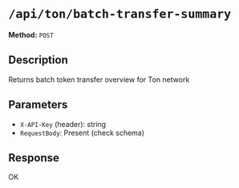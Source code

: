 # `/api/ton/batch-transfer-summary`

**Method:** `POST`  

## Description
Returns batch token transfer overview for Ton network



## Parameters
- `X-API-Key` (header): string
- `RequestBody`: Present (check schema)

## Response
OK

